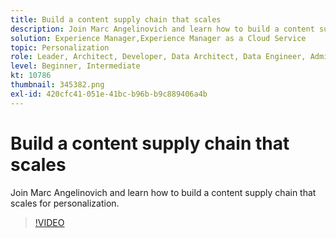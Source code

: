 ```yaml
---
title: Build a content supply chain that scales
description: Join Marc Angelinovich and learn how to build a content supply chain that scales for personalization.
solution: Experience Manager,Experience Manager as a Cloud Service
topic: Personalization
role: Leader, Architect, Developer, Data Architect, Data Engineer, Admin, User
level: Beginner, Intermediate
kt: 10786
thumbnail: 345382.png
exl-id: 420cfc41-051e-41bc-b96b-b9c889406a4b
---
```

# Build a content supply chain that scales

Join Marc Angelinovich and learn how to build a content supply chain that scales for personalization.

>[!VIDEO](https://video.tv.adobe.com/v/345382/?quality=12&learn=on)
